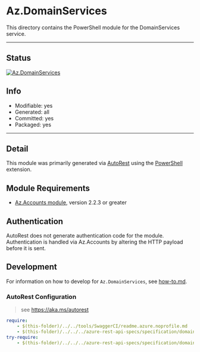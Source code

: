 <!-- region Generated -->
# Az.DomainServices
This directory contains the PowerShell module for the DomainServices service.

---
## Status
[![Az.DomainServices](https://img.shields.io/powershellgallery/v/Az.DomainServices.svg?style=flat-square&label=Az.DomainServices "Az.DomainServices")](https://www.powershellgallery.com/packages/Az.DomainServices/)

## Info
- Modifiable: yes
- Generated: all
- Committed: yes
- Packaged: yes

---
## Detail
This module was primarily generated via [AutoRest](https://github.com/Azure/autorest) using the [PowerShell](https://github.com/Azure/autorest.powershell) extension.

## Module Requirements
- [Az.Accounts module](https://www.powershellgallery.com/packages/Az.Accounts/), version 2.2.3 or greater

## Authentication
AutoRest does not generate authentication code for the module. Authentication is handled via Az.Accounts by altering the HTTP payload before it is sent.

## Development
For information on how to develop for `Az.DomainServices`, see [how-to.md](how-to.md).
<!-- endregion -->

### AutoRest Configuration
> see https://aka.ms/autorest

``` yaml
require:
    - $(this-folder)/../../tools/SwaggerCI/readme.azure.noprofile.md
    - $(this-folder)/../../../azure-rest-api-specs/specification/domainservices/resource-manager/readme.md
try-require:
    - $(this-folder)/../../../azure-rest-api-specs/specification/domainservices/resource-manager/readme.powershell.md
```
